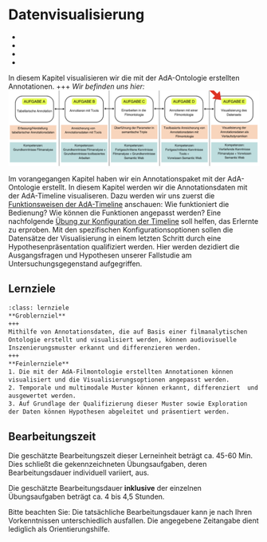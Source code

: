 # Datenvisualisierung
- [](./Aufgabe_E.md)
- [](./Aufgabe_E_UK-1.md)
- [](./Aufgabe_E_UK-2.md)
- [](./Aufgabe_E_UK-3.md)

In diesem Kapitel visualisieren wir die mit der AdA-Ontologie erstellten Annotationen.
+++
*Wir befinden uns hier:*
![Aufgabe 5](../assets/Aufgabenstruktur-05.png)

Im vorangegangen Kapitel haben wir ein Annotationspaket mit der AdA-Ontologie erstellt. In diesem Kapitel werden wir die Annotationsdaten mit der AdA-Timeline visualiseren. Dazu werden wir uns zuerst die [Funktionsweisen der AdA-Timeline](../Kapitel_II/Aufgabe_E_UK-1.md) anschauen: Wie funktioniert die Bedienung? Wie können die Funktionen angepasst werden? Eine nachfolgende [Übung zur Konfiguration der Timeline](../Kapitel_II/Aufgabe_E_UK-2.md) soll helfen, das Erlernte zu erproben. Mit den spezifischen Konfigurationsoptionen sollen die Datensätze der Visualisierung in einem letzten Schritt durch eine Hypothesenpräsentation qualifiziert werden. Hier werden dezidiert die Ausgangsfragen und Hypothesen unserer Fallstudie am Untersuchungsgegenstand aufgegriffen.

## Lernziele

```{admonition} Lernziele
:class: lernziele
**Groblernziel**
+++
Mithilfe von Annotationsdaten, die auf Basis einer filmanalytischen Ontologie erstellt und visualisiert werden, können audiovisuelle Inszenierungsmuster erkannt und differenzieren werden.
+++
**Feinlernziele**
1. Die mit der AdA-Filmontologie erstellten Annotationen können visualisiert und die Visualisierungsoptionen angepasst werden.
2. Temporale und multimodale Muster können erkannt, differenziert  und ausgewertet werden.
3. Auf Grundlage der Qualifizierung dieser Muster sowie Exploration der Daten können Hypothesen abgeleitet und präsentiert werden. 
```
## Bearbeitungszeit

Die geschätzte Bearbeitungszeit dieser Lerneinheit beträgt ca. 45-60 Min. Dies schließt die gekennzeichneten Übungsaufgaben, deren Bearbeitungsdauer individuell variiert, aus. 

Die geschätzte Bearbeitungsdauer **inklusive** der einzelnen Übungsaufgaben beträgt ca. 4 bis 4,5 Stunden.

Bitte beachten Sie: Die tatsächliche Bearbeitungsdauer kann je nach Ihren Vorkenntnissen unterschiedlich ausfallen. Die angegebene Zeitangabe dient lediglich als Orientierungshilfe.